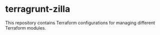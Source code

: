 # terragrunt-zilla
This repository contains Terraform configurations for managing different Terraform modules.
